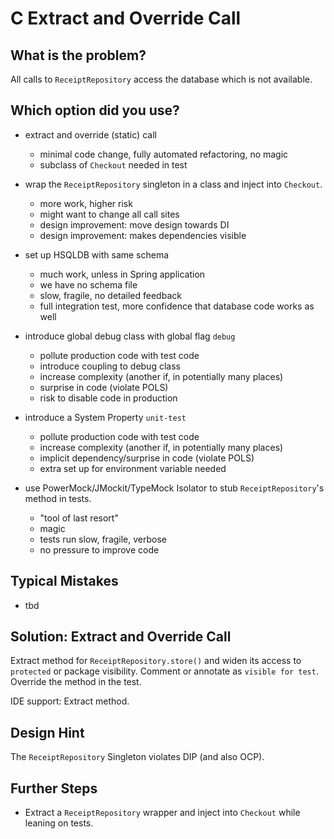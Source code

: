 C Extract and Override Call
===========================

What is the problem?
--------------------

All calls to `ReceiptRepository` access the database
which is not available.

Which option did you use?
-------------------------

* extract and override (static) call
  * minimal code change, fully automated refactoring, no magic
  * subclass of `Checkout` needed in test

* wrap the `ReceiptRepository` singleton in a class and inject into `Checkout`.
  * more work, higher risk
  * might want to change all call sites
  * design improvement: move design towards DI
  * design improvement: makes dependencies visible

* set up HSQLDB with same schema
  * much work, unless in Spring application
  * we have no schema file
  * slow, fragile, no detailed feedback
  * full integration test, more confidence that database code works as well

* introduce global debug class with global flag `debug`
  * pollute production code with test code
  * introduce coupling to debug class
  * increase complexity (another if, in potentially many places)
  * surprise in code (violate POLS)
  * risk to disable code in production

* introduce a System Property `unit-test`
  * pollute production code with test code
  * increase complexity (another if, in potentially many places)
  * implicit dependency/surprise in code (violate POLS)
  * extra set up for environment variable needed

* use PowerMock/JMockit/TypeMock Isolator to stub `ReceiptRepository`'s method in tests.
  * "tool of last resort"
  * magic
  * tests run slow, fragile, verbose
  * no pressure to improve code

Typical Mistakes
----------------

* tbd

Solution: Extract and Override Call
-----------------------------------

Extract method for `ReceiptRepository.store()` and widen its access to `protected`
or package visibility. Comment or annotate as `visible for test`.
Override the method in the test.

IDE support: Extract method.

Design Hint
-----------

The `ReceiptRepository` Singleton violates DIP (and also OCP).

Further Steps
-------------

* Extract a `ReceiptRepository` wrapper and inject into `Checkout` while leaning on tests.

